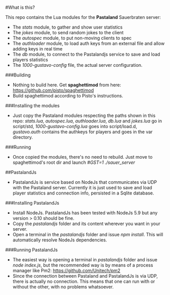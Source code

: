 #What is this?

This repo contains the Lua modules for the **Pastaland** Sauerbraten server:

* The *stats* module, to gather and show user statistics
* The *jokes* module, to send random jokes to the client
* The *autospec* module, to put non-moving clients to spec
* The *authloader* module, to load auth keys from an external file and allow adding keys in real time
* The *db* module, to connect to the Pastalandjs service to save and load players statistics
* The *1000-gustavo-config* file, the actual server configuration.

###Building
* Nothing to build here. Get **spaghettimod** from here: https://github.com/pisto/spaghettimod 
* Build spaghettimod according to Pisto's instructions.

###Installing the modules
* Just copy the Pastaland modules respecting the paths shown in this repo: *stats.lua*, *autospec.lua*, *authloader.lua*, *db.lua* and *jokes.lua* go in script/std, *1000-gustavo-config.lua* goes into script/load.d, *gustavo.auth* contains the authkeys for players and goes in the var directory.

###Running
* Once copied the modules, there's no need to rebuild. Just move to spaghettimod's root dir and launch *#GST=1 ./sauer_server*

##PastalandJs
* PastalandJs is service based on NodeJs that communicates via UDP with the Pastaland server. Currently it is just used to save and load player statistics and connection info, persisted in a Sqlite database.

###Installing PastalandJs
* Install NodeJs. PastalandJs has been tested with NodeJs 5.9 but any version > 0.10 should be fine.
* Copy the *pastalandjs* folder and its content wherever you want in your server.
* Open a terminal in the *pastalandjs* folder and issue *npm install*. This will automatically resolve NodeJs dependencies.

###Running PastalandJs
* The easiest way is opening a terminal in *pastalandjs* folder and issue *node index.js*, but the recommended way is by means of a process manager like Pm2: https://github.com/Unitech/pm2
* Since the connection between Pastaland and PastalandJs is via UDP, there is actually no connection. This means that one can run with or without the other, with no problems whatsoever.
